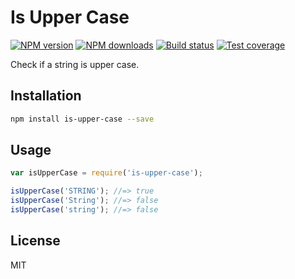 # Is Upper Case

[![NPM version][npm-image]][npm-url]
[![NPM downloads][downloads-image]][downloads-url]
[![Build status][travis-image]][travis-url]
[![Test coverage][coveralls-image]][coveralls-url]

Check if a string is upper case.

## Installation

```sh
npm install is-upper-case --save
```

## Usage

```js
var isUpperCase = require('is-upper-case');

isUpperCase('STRING'); //=> true
isUpperCase('String'); //=> false
isUpperCase('string'); //=> false
```

## License

MIT

[npm-image]: https://img.shields.io/npm/v/is-upper-case.svg?style=flat
[npm-url]: https://npmjs.org/package/is-upper-case
[downloads-image]: https://img.shields.io/npm/dm/is-upper-case.svg?style=flat
[downloads-url]: https://npmjs.org/package/is-upper-case
[travis-image]: https://img.shields.io/travis/blakeembrey/is-upper-case.svg?style=flat
[travis-url]: https://travis-ci.org/blakeembrey/is-upper-case
[coveralls-image]: https://img.shields.io/coveralls/blakeembrey/is-upper-case.svg?style=flat
[coveralls-url]: https://coveralls.io/r/blakeembrey/is-upper-case?branch=master
